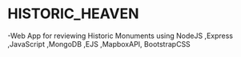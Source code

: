 # HISTORIC_HEAVEN
-Web App for reviewing Historic Monuments using NodeJS ,Express ,JavaScript ,MongoDB ,EJS ,MapboxAPI, BootstrapCSS

